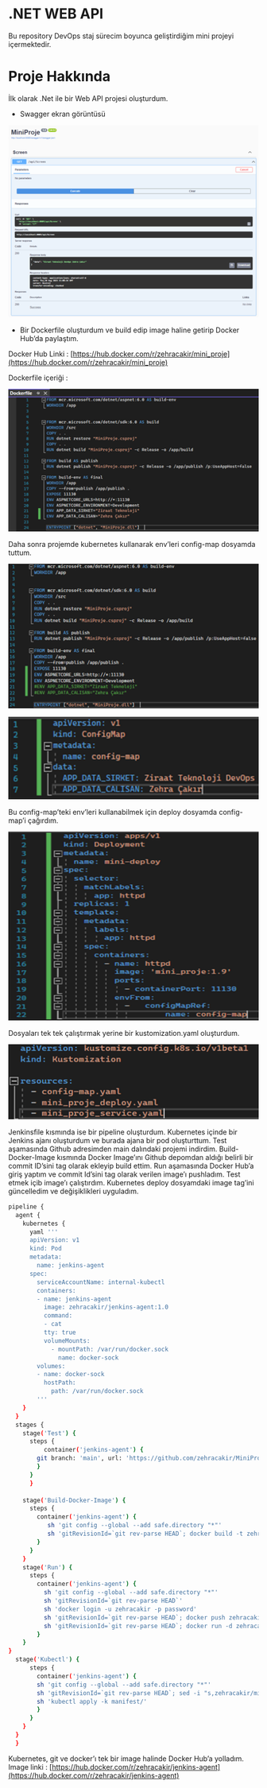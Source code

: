 ﻿# .NET WEB API

Bu repository DevOps staj sürecim boyunca geliştirdiğim mini projeyi içermektedir.

# Proje Hakkında

İlk olarak .Net ile bir Web API projesi oluşturdum. 

- Swagger ekran görüntüsü

![Untitled](/photos/swagger_ss.png)

- Bir Dockerfile oluşturdum ve build edip image haline getirip Docker Hub’da paylaştım.

Docker Hub Linki : [https://hub.docker.com/r/zehracakir/mini_proje](https://hub.docker.com/r/zehracakir/mini_proje)

Dockerfile içeriği :

![Untitled](/photos/dockerfile_ss.png)

Daha sonra projemde kubernetes kullanarak env’leri config-map dosyamda tuttum.

![Untitled](/photos/dockerfile_env_ss.png)

![Untitled](/photos/configmap_ss.png)

Bu config-map’teki env’leri kullanabilmek için deploy dosyamda config-map’i çağırdım.

![Untitled](/photos/deploy_ss.png)

Dosyaları tek tek çalıştırmak yerine bir kustomization.yaml oluşturdum.

![Untitled](/photos/kustomization_ss.png)

Jenkinsfile kısmında ise bir pipeline oluşturdum. Kubernetes içinde bir Jenkins ajanı oluşturdum ve burada ajana bir pod oluşturttum. Test aşamasında Github adresimden main dalındaki projemi indirdim. Build-Docker-Image kısmında Docker Image’ını Github depomdan aldığı belirli bir commit ID’sini tag olarak ekleyip build ettim. Run aşamasında Docker Hub’a giriş yaptım ve commit Id’sini tag olarak verilen image’ı pushladım. Test etmek içib image’ı çalıştırdım. Kubernetes deploy dosyamdaki image tag’ini güncelledim ve değişiklikleri uyguladım. 

```bash
pipeline {
  agent {
    kubernetes {
      yaml '''
      apiVersion: v1
      kind: Pod
      metadata:
        name: jenkins-agent
      spec:
        serviceAccountName: internal-kubectl
        containers:
        - name: jenkins-agent
          image: zehracakir/jenkins-agent:1.0
          command:
          - cat
          tty: true
          volumeMounts:
            - mountPath: /var/run/docker.sock
              name: docker-sock
        volumes:
        - name: docker-sock
          hostPath:
            path: /var/run/docker.sock
        '''
    }
  }
  stages {
    stage('Test') {
      steps {
          container('jenkins-agent') {
        git branch: 'main', url: 'https://github.com/zehracakir/MiniProjeForJenkins.git'
        }
      } 
      }
    
    stage('Build-Docker-Image') {
      steps {
        container('jenkins-agent') {
           sh 'git config --global --add safe.directory "*"'
           sh 'gitRevisionId=`git rev-parse HEAD`; docker build -t zehracakir/mini_proje:${gitRevisionId} .'
        }
      }
    }
    stage('Run') {
      steps {
        container('jenkins-agent') {
          sh 'git config --global --add safe.directory "*"'
          sh 'gitRevisionId=`git rev-parse HEAD`'
          sh 'docker login -u zehracakir -p password'
          sh 'gitRevisionId=`git rev-parse HEAD`; docker push zehracakir/mini_proje:${gitRevisionId}'
          sh 'gitRevisionId=`git rev-parse HEAD`; docker run -d zehracakir/mini_proje:${gitRevisionId}'
        }
    }
}
  stage('Kubectl') {
      steps {
        container('jenkins-agent') {
        sh 'git config --global --add safe.directory "*"'
        sh 'gitRevisionId=`git rev-parse HEAD`; sed -i "s,zehracakir/mini-proje:git-mini-proje-tag,zehracakir/mini_proje:${gitRevisionId},g" manifest/mini_proje_deploy.yaml'
        sh 'kubectl apply -k manifest/'
        }
      }
    }
  }
  }
```

Kubernetes, git ve docker’ı tek bir image halinde Docker Hub’a yolladım. Image linki : [https://hub.docker.com/r/zehracakir/jenkins-agent](https://hub.docker.com/r/zehracakir/jenkins-agent)